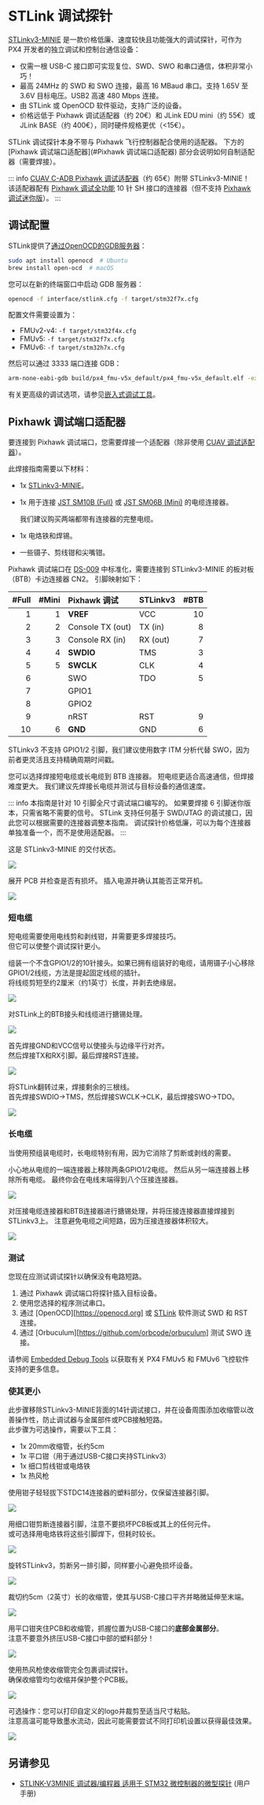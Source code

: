 

# STLink 调试探针

[STLinkv3-MINIE](https://www.st.com/en/development-tools/stlink-v3minie.html) 是一款价格低廉、速度较快且功能强大的调试探针，可作为 PX4 开发者的独立调试和控制台通信设备：

- 仅需一根 USB-C 接口即可实现复位、SWD、SWO 和串口通信，体积非常小巧！
- 最高 24MHz 的 SWD 和 SWO 连接，最高 16 MBaud 串口。支持 1.65V 至 3.6V 目标电压。USB2 高速 480 Mbps 连接。
- 由 STLink 或 OpenOCD 软件驱动，支持广泛的设备。
- 价格远低于 Pixhawk 调试适配器（约 20€）和 JLink EDU mini（约 55€）或 JLink BASE（约 400€），同时硬件规格更优（<15€）。

STLink 调试探针本身不带与 Pixhawk 飞行控制器配合使用的适配器。
下方的 [Pixhawk 调试端口适配器](#Pixhawk 调试端口适配器) 部分会说明如何自制适配器（需要焊接）。

::: info
[CUAV C-ADB Pixhawk 调试适配器](../debug/swd_debug.md#cuav-c-adb-pixhawk-debug-adapter)（约 65€）附带 STLinkv3-MINIE！
该适配器配有 [Pixhawk 调试全功能](../debug/swd_debug.md#pixhawk-debug-full) 10 针 SH 接口的连接器（但不支持 [Pixhawk 调试迷你版](../debug/swd_debug.md#pixhawk-debug-mini)）。
:::

## 调试配置

STLink提供了[通过OpenOCD的GDB服务器](https://openocd.org/doc-release/html/index.html)：

```sh
sudo apt install openocd  # Ubuntu
brew install open-ocd  # macOS
```

您可以在新的终端窗口中启动 GDB 服务器：

```sh
openocd -f interface/stlink.cfg -f target/stm32f7x.cfg
```

配置文件需要设置为：

- FMUv2-v4: `-f target/stm32f4x.cfg`
- FMUv5: `-f target/stm32f7x.cfg`
- FMUv6: `-f target/stm32h7x.cfg`

然后可以通过 3333 端口连接 GDB：

```sh
arm-none-eabi-gdb build/px4_fmu-v5x_default/px4_fmu-v5x_default.elf -ex "target extended-remote :3333"
```

有关更高级的调试选项，请参见[嵌入式调试工具][emdbg]。

## Pixhawk 调试端口适配器

要连接到 Pixhawk 调试端口，您需要焊接一个适配器（除非使用 [CUAV 调试适配器](../debug/swd_debug.md#cuav-c-adb-pixhawk-debug-adapter)）。

此焊接指南需要以下材料：

- 1x [STLinkv3-MINIE](https://www.st.com/en/development-tools/stlink-v3minie.html)。
- 1x 用于连接 [JST SM10B (Full)](https://www.digikey.com/products/en?keywords=A10SR10SR30K203A) 或 [JST SM06B (Mini)](https://www.digikey.com/products/en?keywords=A06SR06SR30K152A) 的电缆连接器。

  我们建议购买两端都带有连接器的完整电缆。

- 1x 电烙铁和焊锡。
- 一些镊子、剪线钳和尖嘴钳。

Pixhawk 调试端口在 [DS-009](https://github.com/pixhawk/Pixhawk-Standards/blob/master/DS-009%20Pixhawk%20Connector%20Standard.pdf) 中标准化，需要连接到 STLinkv3-MINIE 的板对板（BTB）卡边连接器 CN2。
引脚映射如下：

| #Full | #Mini | Pixhawk 调试    | STLinkv3 | #BTB |
| ----: | ----: | :--------------- | :------- | ---: |
|     1 |     1 | **VREF**         | VCC      |   10 |
|     2 |     2 | Console TX (out) | TX (in)  |    8 |
|     3 |     3 | Console RX (in)  | RX (out) |    7 |
|     4 |     4 | **SWDIO**        | TMS      |    3 |
|     5 |     5 | **SWCLK**        | CLK      |    4 |
|     6 |       | SWO              | TDO      |    5 |
|     7 |       | GPIO1            |          |      |
|     8 |       | GPIO2            |          |      |
|     9 |       | nRST             | RST      |    9 |
|    10 |     6 | **GND**          | GND      |    6 |

STLinkv3 不支持 GPIO1/2 引脚，我们建议使用数字 ITM 分析代替 SWO，因为前者更灵活且支持精确周期时间戳。

您可以选择焊接短电缆或长电缆到 BTB 连接器。
短电缆更适合高速通信，但焊接难度更大。
我们建议先焊接长电缆并测试与目标设备的通信速度。

::: info
本指南是针对 10 引脚全尺寸调试端口编写的。
如果要焊接 6 引脚迷你版本，只需省略不需要的信号。
STLink 支持任何基于 SWD/JTAG 的调试接口，因此您可以根据需要的连接器调整本指南。
调试探针价格低廉，可以为每个连接器单独准备一个，而不是使用适配器。
:::

这是 STLinkv3-MINIE 的交付状态。

![](../../assets/debug/stlinkv3_minie_p1.jpeg)

展开 PCB 并检查是否有损坏。
插入电源并确认其能否正常开机。

![](../../assets/debug/stlinkv3_minie_p2.jpeg)

### 短电缆

短电缆需要使用电线剪和剥线钳，并需要更多焊接技巧。  
但它可以使整个调试探针更小。

组装一个不含GPIO1/2的10针接头。如果已拥有组装好的电缆，请用镊子小心移除GPIO1/2线缆，方法是提起固定线缆的插针。  
将线缆剪短至约2厘米（约1英寸）长度，并剥去绝缘层。

![](../../assets/debug/stlinkv3_minie_p3.jpeg)

对STLink上的BTB接头和线缆进行搪锡处理。

![](../../assets/debug/stlinkv3_minie_p4.jpeg)

首先焊接GND和VCC信号以使接头与边缘平行对齐。  
然后焊接TX和RX引脚。最后焊接RST连接。

![](../../assets/debug/stlinkv3_minie_p5.jpeg)

将STLink翻转过来，焊接剩余的三根线。  
首先焊接SWDIO->TMS，然后焊接SWCLK->CLK，最后焊接SWO->TDO。

![](../../assets/debug/stlinkv3_minie_p6.jpeg)

### 长电缆

当使用预组装电缆时，长电缆特别有用，因为它消除了剪断或剥线的需要。

小心地从电缆的一端连接器上移除两条GPIO1/2电缆。
然后从另一端连接器上移除所有电缆。
最终你会在电线末端得到八个压接连接器。

![](../../assets/debug/stlinkv3_minie_p7.jpeg)

对压接电缆连接器和BTB连接器进行搪锡处理，并将压接连接器直接焊接到STLinkv3上。
注意避免电缆之间短路，因为压接连接器体积较大。

![](../../assets/debug/stlinkv3_minie_p8.jpeg)

### 测试

您现在应测试调试探针以确保没有电路短路。

1. 通过 Pixhawk 调试端口将探针插入目标设备。
2. 使用您选择的程序测试串口。
3. 通过 [OpenOCD][https://openocd.org] 或 [STLink](https://www.st.com/en/development-tools/stsw-link004.html) 软件测试 SWD 和 RST 连接。
4. 通过 [Orbuculum][https://github.com/orbcode/orbuculum] 测试 SWO 连接。

请参阅 [Embedded Debug Tools][emdbg] 以获取有关 PX4 FMUv5 和 FMUv6 飞控软件支持的更多信息。

### 使其更小

此步骤移除STLinkv3-MINIE背面的14针调试接口，并在设备周围添加收缩管以改善操作性，防止调试器与金属部件或PCB接触短路。  
此步骤为可选操作，需要以下工具：  

- 1x 20mm收缩管，长约5cm  
- 1x 平口钳（用于通过USB-C接口夹持STLinkv3）  
- 1x 细口剪线钳或电烙铁  
- 1x 热风枪  

使用钳子轻轻拔下STDC14连接器的塑料部分，仅保留连接器引脚。  

![](../../assets/debug/stlinkv3_minie_p9.jpeg)  

用细口钳剪断连接器引脚，注意不要损坏PCB板或其上的任何元件。  
或可选择用电烙铁将这些引脚焊下，但耗时较长。  

![](../../assets/debug/stlinkv3_minie_p10.jpeg)  

旋转STLinkv3，剪断另一排引脚，同样要小心避免损坏设备。  

![](../../assets/debug/stlinkv3_minie_p11.jpeg)  

裁切约5cm（2英寸）长的收缩管，使其与USB-C接口平齐并略微延伸至末端。  

![](../../assets/debug/stlinkv3_minie_p12.jpeg)  

用平口钳夹住PCB和收缩管，抓握位置为USB-C接口的**底部金属部分**。  
注意不要意外挤压USB-C接口中部的塑料部分！  

![](../../assets/debug/stlinkv3_minie_p13.jpeg)  

使用热风枪使收缩管完全包裹调试探针。  
确保收缩管均匀收缩并保护整个PCB板。  

![](../../assets/debug/stlinkv3_minie_p14.jpeg)  

可选操作：您可以打印自定义的logo并裁剪至适当尺寸粘贴。  
注意高温可能导致墨水流动，因此可能需要尝试不同打印机设置以获得最佳效果。  

![](../../assets/debug/stlinkv3_minie_p15.jpeg)  

[emdbg]: https://pypi.org/project/emdbg/

## 另请参见

- [STLINK-V3MINIE 调试器/编程器 适用于 STM32 微控制器的微型探针](https://www.st.com/resource/en/user_manual/um2910-stlinkv3minie-debuggerprogrammer-tiny-probe-for-stm32-microcontrollers-stmicroelectronics.pdf) (用户手册)